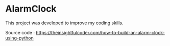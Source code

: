 # AlarmClock

This project was developed to improve my coding skills.

Source code : https://theinsightfulcoder.com/how-to-build-an-alarm-clock-using-python

